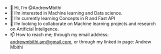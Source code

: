 - 👋 Hi, I’m @AndrewMbithi
- 👀 I’m interested in Machine learning and Data science.
- 🌱 I’m currently learning Concepts in R and Fast API
- 💞️ I’m looking to collaborate on Machine learning projects and research on Artificial Inteligence. 
- 📫 How to reach me; through my email address: andrewmbithi.am@gmail.com, or through my linked in page: Andrew Mbithi

<!---
AndrewMbithi/AndrewMbithi is a ✨ special ✨ repository because its `README.md` (this file) appears on your GitHub profile.
You can click the Preview link to take a look at your changes.
--->
